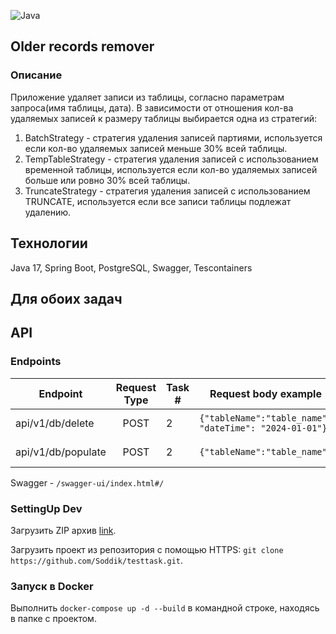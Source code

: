 ![Java](https://img.shields.io/badge/java-%23ED8B00.svg)

## Older records remover

### Описание

Приложение удаляет записи из таблицы, согласно параметрам запроса(имя таблицы, дата).
В зависимости от отношения кол-ва удаляемых записей к размеру таблицы выбирается одна из стратегий:

1. BatchStrategy - стратегия удаления записей партиями, используется если кол-во удаляемых записей меньше 30% всей
   таблицы.
2. TempTableStrategy - стратегия удаления записей с использованием временной таблицы, используется если кол-во удаляемых
   записей больше или ровно 30% всей таблицы.
3. TruncateStrategy - стратегия удаления записей с использованием TRUNCATE, используется если все записи таблицы
   подлежат удалению.

## Технологии

Java 17, Spring Boot, PostgreSQL, Swagger, Tescontainers

## Для обоих задач

## API

### Endpoints

| Endpoint              | Request Type | Task # | Request body example                                   | Response code |                    Description |
|-----------------------|:------------:|--------|--------------------------------------------------------|---------------|-------------------------------:|
| api/v1/db/delete      |     POST     | 2      | `{"tableName":"table_name", "dateTime": "2024-01-01"}` | 200           |            Delete data from db |
| api/v1/db/populate    |     POST     | 2      | `{"tableName":"table_name"}`                           | 201           |          Populate db with data |

Swagger - `/swagger-ui/index.html#/`

### SettingUp Dev

Загрузить ZIP архив [link](https://github.com/Soddik/testtask/archive/refs/heads/master.zip).

Загрузить проект из репозитория с помощью HTTPS:
`git clone https://github.com/Soddik/testtask.git`.

### Запуск в Docker

Выполнить `docker-compose up -d --build` в командной строке, находясь в папке с проектом.
